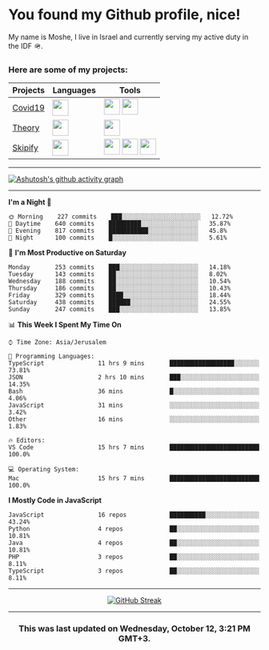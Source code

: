 <h1>You found my Github profile, nice!</h1>
<p>
    My name is Moshe, I live in Israel and currently serving my active duty in the IDF 🪖.
</p>

<h3>Here are some of my projects:</h3>

| Projects                                          | Languages                                                                                   | Tools                                                                                                                                                                                                                                                                       |
| ------------------------------------------------- | ------------------------------------------------------------------------------------------- | --------------------------------------------------------------------------------------------------------------------------------------------------------------------------------------------------------------------------------------------------------------------------- |
| [Covid19](https://github.com/jewishmoses/covid19) | <img height="32" width="32" src="https://unpkg.com/simple-icons@v6/icons/php.svg" />        | <img height="32" width="32" src="https://unpkg.com/simple-icons@v6/icons/laravel.svg" /> <img height="32" width="32" src="https://unpkg.com/simple-icons@v6/icons/livewire.svg" />                                                                                          |
| [Theory](https://github.com/jewishmoses/theory)   | <img height="32" width="32" src="https://unpkg.com/simple-icons@v6/icons/python.svg" />     | <img height="32" width="32" src="https://unpkg.com/simple-icons@v6/icons/django.svg" />                                                                                                                                                                                     |
| [Skipify](https://github.com/jewishmoses/skipify) | <img height="32" width="32" src="https://unpkg.com/simple-icons@v6/icons/javascript.svg" /> | <img height="32" width="32" src="https://unpkg.com/simple-icons@v6/icons/sqlite.svg" /> <img height="32" width="32" src="https://unpkg.com/simple-icons@v6/icons/sequelize.svg" /> <img height="32" width="32" src="https://unpkg.com/simple-icons@v6/icons/express.svg" /> |

<hr />

[![Ashutosh's github activity graph](https://activity-graph.herokuapp.com/graph?username=jewishmoses&theme=github&bg_color=fff&line=216e39&color=000&point=000)](https://github.com/jewishmoses/github-readme-activity-graph)

<hr />

<!--START_SECTION:waka-->
**I'm a Night 🦉** 

```text
🌞 Morning    227 commits    ███░░░░░░░░░░░░░░░░░░░░░░   12.72% 
🌆 Daytime    640 commits    █████████░░░░░░░░░░░░░░░░   35.87% 
🌃 Evening    817 commits    ███████████░░░░░░░░░░░░░░   45.8% 
🌙 Night      100 commits    █░░░░░░░░░░░░░░░░░░░░░░░░   5.61%

```
📅 **I'm Most Productive on Saturday** 

```text
Monday       253 commits    ███░░░░░░░░░░░░░░░░░░░░░░   14.18% 
Tuesday      143 commits    ██░░░░░░░░░░░░░░░░░░░░░░░   8.02% 
Wednesday    188 commits    ██░░░░░░░░░░░░░░░░░░░░░░░   10.54% 
Thursday     186 commits    ██░░░░░░░░░░░░░░░░░░░░░░░   10.43% 
Friday       329 commits    ████░░░░░░░░░░░░░░░░░░░░░   18.44% 
Saturday     438 commits    ██████░░░░░░░░░░░░░░░░░░░   24.55% 
Sunday       247 commits    ███░░░░░░░░░░░░░░░░░░░░░░   13.85%

```


📊 **This Week I Spent My Time On** 

```text
⌚︎ Time Zone: Asia/Jerusalem

💬 Programming Languages: 
TypeScript               11 hrs 9 mins       ██████████████████░░░░░░░   73.81% 
JSON                     2 hrs 10 mins       ███░░░░░░░░░░░░░░░░░░░░░░   14.35% 
Bash                     36 mins             █░░░░░░░░░░░░░░░░░░░░░░░░   4.06% 
JavaScript               31 mins             ░░░░░░░░░░░░░░░░░░░░░░░░░   3.42% 
Other                    16 mins             ░░░░░░░░░░░░░░░░░░░░░░░░░   1.83%

🔥 Editors: 
VS Code                  15 hrs 7 mins       █████████████████████████   100.0%

💻 Operating System: 
Mac                      15 hrs 7 mins       █████████████████████████   100.0%

```

**I Mostly Code in JavaScript** 

```text
JavaScript               16 repos            ██████████░░░░░░░░░░░░░░░   43.24% 
Python                   4 repos             ██░░░░░░░░░░░░░░░░░░░░░░░   10.81% 
Java                     4 repos             ██░░░░░░░░░░░░░░░░░░░░░░░   10.81% 
PHP                      3 repos             ██░░░░░░░░░░░░░░░░░░░░░░░   8.11% 
TypeScript               3 repos             ██░░░░░░░░░░░░░░░░░░░░░░░   8.11%

```



<!--END_SECTION:waka-->

<hr />

<div align="center">

[![GitHub Streak](https://github-readme-streak-stats.herokuapp.com?user=jewishmoses&date_format=M%20j%5B%2C%20Y%5D)](https://git.io/streak-stats)

</div>

<hr/>

<div align="center">
    <h3>This was last updated on Wednesday, October 12, 3:21 PM GMT+3.</h3>
</div>
